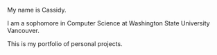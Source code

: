 My name is Cassidy.

I am a sophomore in Computer Science at Washington State University Vancouver.

This is my portfolio of personal projects.

<!---
cfemling/cfemling is a ✨ special ✨ repository because its `README.md` (this file) appears on your GitHub profile.
You can click the Preview link to take a look at your changes.
--->
